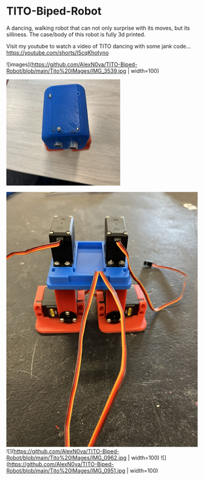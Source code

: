 # TITO-Biped-Robot
A dancing, walking robot that can not only surprise with its moves, but its silliness. The case/body of this robot is fully 3d printed. 

Visit my youtube to watch a video of TITO dancing with some jank code... https://youtube.com/shorts/I5cqKhotyno


![images](https://github.com/AlexN0va/TITO-Biped-Robot/blob/main/Tito%20IMages/IMG_3539.jpg | width=100)

<img src="https://github.com/AlexN0va/TITO-Biped-Robot/blob/main/Tito%20IMages/IMG_3539.jpg" width="300" height="280">


![](https://github.com/AlexN0va/TITO-Biped-Robot/blob/main/Tito%20IMages/IMG_1027.jpg)
![](https://github.com/AlexN0va/TITO-Biped-Robot/blob/main/Tito%20IMages/IMG_0962.jpg | width=100)
![](https://github.com/AlexN0va/TITO-Biped-Robot/blob/main/Tito%20IMages/IMG_0951.jpg | width=100)
